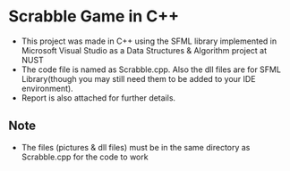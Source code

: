 # Scrabble Game in C++
* This project was made in C++ using the SFML library implemented in Microsoft Visual Studio as a Data Structures & Algorithm project at NUST 
* The code file is named as Scrabble.cpp.  Also the dll files are for SFML Library(though you may still need them to be added to your IDE environment). 
* Report is also attached for further details.

## Note
* The files (pictures & dll files) must be in the same directory as Scrabble.cpp for the code to work
